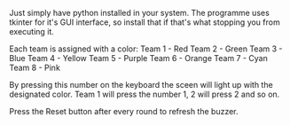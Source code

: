 Just simply have python installed in your system. The programme uses tkinter for it's GUI interface, so install that if that's what stopping you from executing it. 

Each team is assigned with a color:
Team 1 - Red
Team 2 - Green
Team 3 - Blue
Team 4 - Yellow
Team 5 - Purple
Team 6 - Orange
Team 7 - Cyan
Team 8 - Pink

By pressing this number on the keyboard the sceen will light up with the designated color. Team 1 will press the number 1, 2 will press 2 and so on. 

Press the Reset button after every round to refresh the buzzer.
